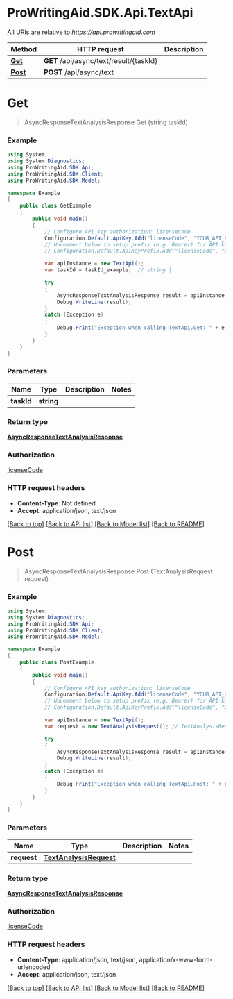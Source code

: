 # ProWritingAid.SDK.Api.TextApi

All URIs are relative to *https://api.prowritingaid.com*

Method | HTTP request | Description
------------- | ------------- | -------------
[**Get**](TextApi.md#get) | **GET** /api/async/text/result/{taskId} | 
[**Post**](TextApi.md#post) | **POST** /api/async/text | 


<a name="get"></a>
# **Get**
> AsyncResponseTextAnalysisResponse Get (string taskId)



### Example
```csharp
using System;
using System.Diagnostics;
using ProWritingAid.SDK.Api;
using ProWritingAid.SDK.Client;
using ProWritingAid.SDK.Model;

namespace Example
{
    public class GetExample
    {
        public void main()
        {
            // Configure API key authorization: licenseCode
            Configuration.Default.ApiKey.Add("licenseCode", "YOUR_API_KEY");
            // Uncomment below to setup prefix (e.g. Bearer) for API key, if needed
            // Configuration.Default.ApiKeyPrefix.Add("licenseCode", "Bearer");

            var apiInstance = new TextApi();
            var taskId = taskId_example;  // string | 

            try
            {
                AsyncResponseTextAnalysisResponse result = apiInstance.Get(taskId);
                Debug.WriteLine(result);
            }
            catch (Exception e)
            {
                Debug.Print("Exception when calling TextApi.Get: " + e.Message );
            }
        }
    }
}
```

### Parameters

Name | Type | Description  | Notes
------------- | ------------- | ------------- | -------------
 **taskId** | **string**|  | 

### Return type

[**AsyncResponseTextAnalysisResponse**](AsyncResponseTextAnalysisResponse.md)

### Authorization

[licenseCode](../README.md#licenseCode)

### HTTP request headers

 - **Content-Type**: Not defined
 - **Accept**: application/json, text/json

[[Back to top]](#) [[Back to API list]](../README.md#documentation-for-api-endpoints) [[Back to Model list]](../README.md#documentation-for-models) [[Back to README]](../README.md)

<a name="post"></a>
# **Post**
> AsyncResponseTextAnalysisResponse Post (TextAnalysisRequest request)



### Example
```csharp
using System;
using System.Diagnostics;
using ProWritingAid.SDK.Api;
using ProWritingAid.SDK.Client;
using ProWritingAid.SDK.Model;

namespace Example
{
    public class PostExample
    {
        public void main()
        {
            // Configure API key authorization: licenseCode
            Configuration.Default.ApiKey.Add("licenseCode", "YOUR_API_KEY");
            // Uncomment below to setup prefix (e.g. Bearer) for API key, if needed
            // Configuration.Default.ApiKeyPrefix.Add("licenseCode", "Bearer");

            var apiInstance = new TextApi();
            var request = new TextAnalysisRequest(); // TextAnalysisRequest | 

            try
            {
                AsyncResponseTextAnalysisResponse result = apiInstance.Post(request);
                Debug.WriteLine(result);
            }
            catch (Exception e)
            {
                Debug.Print("Exception when calling TextApi.Post: " + e.Message );
            }
        }
    }
}
```

### Parameters

Name | Type | Description  | Notes
------------- | ------------- | ------------- | -------------
 **request** | [**TextAnalysisRequest**](TextAnalysisRequest.md)|  | 

### Return type

[**AsyncResponseTextAnalysisResponse**](AsyncResponseTextAnalysisResponse.md)

### Authorization

[licenseCode](../README.md#licenseCode)

### HTTP request headers

 - **Content-Type**: application/json, text/json, application/x-www-form-urlencoded
 - **Accept**: application/json, text/json

[[Back to top]](#) [[Back to API list]](../README.md#documentation-for-api-endpoints) [[Back to Model list]](../README.md#documentation-for-models) [[Back to README]](../README.md)

